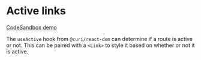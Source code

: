 # Active links

[CodeSandbox demo](https://codesandbox.io/s/github/pshrmn/curi/tree/master/examples/react/active-links)

The `useActive` hook from `@curi/react-dom` can determine if a route is active or not. This can be paired with a `<Link>` to style it based on whether or not it is active.
